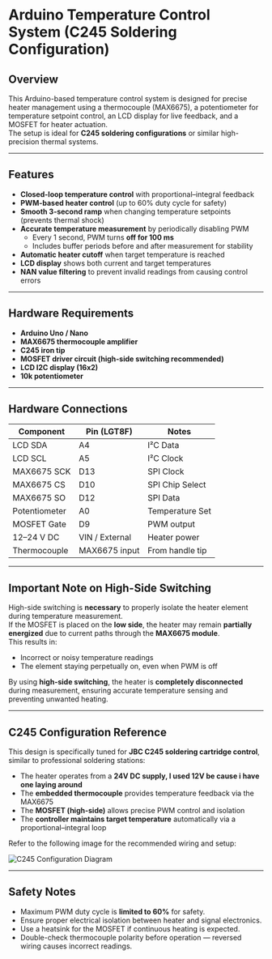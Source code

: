 # Arduino Temperature Control System (C245 Soldering Configuration)

## Overview
This Arduino-based temperature control system is designed for precise heater management using a thermocouple (MAX6675), a potentiometer for temperature setpoint control, an LCD display for live feedback, and a MOSFET for heater actuation.  
The setup is ideal for **C245 soldering configurations** or similar high-precision thermal systems.

---

## Features
- **Closed-loop temperature control** with proportional–integral feedback  
- **PWM-based heater control** (up to 60% duty cycle for safety)  
- **Smooth 3-second ramp** when changing temperature setpoints (prevents thermal shock)  
- **Accurate temperature measurement** by periodically disabling PWM  
  - Every 1 second, PWM turns **off for 100 ms**
  - Includes buffer periods before and after measurement for stability  
- **Automatic heater cutoff** when target temperature is reached  
- **LCD display** shows both current and target temperatures  
- **NAN value filtering** to prevent invalid readings from causing control errors

---

## Hardware Requirements
- **Arduino Uno / Nano**
- **MAX6675 thermocouple amplifier**
- **C245 iron tip**
- **MOSFET driver circuit (high-side switching recommended)**
- **LCD I2C display (16x2)**
- **10k potentiometer**

 ---
## Hardware Connections

| Component | Pin (LGT8F) | Notes |
|------------|--------------|-------|
| LCD SDA | A4 | I²C Data |
| LCD SCL | A5 | I²C Clock |
| MAX6675 SCK | D13 | SPI Clock |
| MAX6675 CS | D10 | SPI Chip Select |
| MAX6675 SO | D12 | SPI Data |
| Potentiometer | A0 | Temperature Set |
| MOSFET Gate | D9 | PWM output |
| 12–24 V DC | VIN / External | Heater power |
| Thermocouple | MAX6675 input | From handle tip |

---

## Important Note on High-Side Switching
High-side switching is **necessary** to properly isolate the heater element during temperature measurement.  
If the MOSFET is placed on the **low side**, the heater may remain **partially energized** due to current paths through the **MAX6675 module**.  
This results in:
- Incorrect or noisy temperature readings  
- The element staying perpetually on, even when PWM is off  

By using **high-side switching**, the heater is **completely disconnected** during measurement, ensuring accurate temperature sensing and preventing unwanted heating.

---

## C245 Configuration Reference
This design is specifically tuned for **JBC C245 soldering cartridge control**, similar to professional soldering stations:
- The heater operates from a **24V DC supply, I used 12V be cause i have one laying around**
- The **embedded thermocouple** provides temperature feedback via the MAX6675
- The **MOSFET (high-side)** allows precise PWM control and isolation  
- The **controller maintains target temperature** automatically via a proportional–integral loop  

Refer to the following image for the recommended wiring and setup:

![C245 Configuration Diagram](./images.png)

---

## Safety Notes
- Maximum PWM duty cycle is **limited to 60%** for safety.
- Ensure proper electrical isolation between heater and signal electronics.
- Use a heatsink for the MOSFET if continuous heating is expected.
- Double-check thermocouple polarity before operation — reversed wiring causes incorrect readings.

